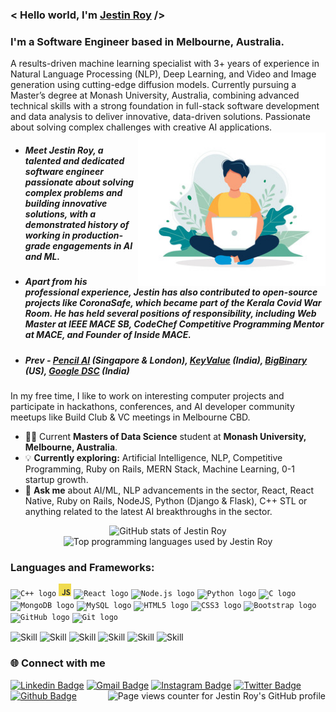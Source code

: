 <h3> < Hello world, I'm <a href="https://jestinroy3.netlify.app/" target="_blank"> Jestin Roy</a> /> </h3>
  
### I'm a Software Engineer based in Melbourne, Australia.
A results-driven machine learning specialist with 3+ years of experience in Natural Language Processing (NLP), Deep Learning, and Video and Image generation using cutting-edge diffusion models. Currently pursuing a Master’s degree at Monash University, Australia, combining advanced technical skills with a strong foundation in full-stack software development and data analysis to deliver innovative, data-driven solutions. Passionate about solving complex challenges with creative AI applications.
<img align='right' src="https://github.com/mr-jestin-roy/mr-jestin-roy/blob/main/profile.jpg" alt="Profile picture of Jestin Roy" width="300">
- <h5>Meet Jestin Roy, a talented and dedicated software engineer passionate about solving complex problems and building innovative solutions, with a demonstrated history of working in production-grade engagements in AI and ML.</h5>
- <h5>Apart from his professional experience, Jestin has also contributed to open-source projects like CoronaSafe, which became part of the Kerala Covid War Room. He has held several positions of responsibility, including Web Master at IEEE MACE SB, CodeChef Competitive Programming Mentor at MACE, and Founder of Inside MACE.</h5>
- <h5>Prev -  <a href="https://www.linkedin.com/company/trypencil/" target="_blank">Pencil AI</a> (Singapore & London), <a href="https://www.linkedin.com/company/keyvaluesystems" target="_blank">KeyValue</a> (India), <a href="https://www.linkedin.com/company/bigbinary" target="_blank">BigBinary</a> (US), <a href="https://www.linkedin.com/company/googledevelopersgroup" target="_blank">Google DSC</a> (India)
</h5>

In my free time, I like to work on interesting computer projects and participate in hackathons, conferences, and AI developer community meetups like Build Club & VC meetings in Melbourne CBD.

- 👨‍🎓 Current **Masters of Data Science** student at **Monash University, Melbourne, Australia**.
- 💡 **Currently exploring:** Artificial Intelligence, NLP, Competitive Programming, Ruby on Rails, MERN Stack, Machine Learning, 0-1 startup growth.
- 💬 **Ask me** about AI/ML, NLP advancements in the sector, React, React Native, Ruby on Rails, NodeJS, Python (Django & Flask), C++ STL or anything related to the latest AI breakthroughs in the sector.

<p align = "center">
  <img src="https://github-readme-stats.vercel.app/api?username=mr-jestin-roy&count_private=true&show_icons=true&theme=jolly&line_height=30&include_all_commits=true&hide=issues" alt="GitHub stats of Jestin Roy">
  <img src="https://github-readme-stats.vercel.app/api/top-langs/?username=mr-jestin-roy&hide=html,css,glsl,cmake,c,python,cpython,scss&langs_count=3" alt="Top programming languages used by Jestin Roy">
</p>

### Languages and Frameworks:
<code><img width="40px" src="https://img.icons8.com/color/4x/c-plus-plus-logo.png" alt="C++ logo" title="C++"/></code>
<code><img height="20" src="https://raw.githubusercontent.com/github/explore/80688e429a7d4ef2fca1e82350fe8e3517d3494d/topics/javascript/javascript.png" alt="JavaScript logo" title="JavaScript"></code>
<code><img width="40px" src="https://img.icons8.com/plasticine/100/000000/react.png" alt="React logo" title="React"/></code>
<code><img width="40px" src="https://img.icons8.com/color/8x/000000/nodejs.png" alt="Node.js logo" title="Node.js"/></code>
<code><img width="40px" src="https://img.icons8.com/color/4x/000000/python.png" alt="Python logo" title="Python"/></code>
<code><img width="40px" src="https://img.icons8.com/color/3x/c-programming.png" alt="C logo" title="C"/></code>
<code><img width="40px" src="https://img.icons8.com/color/8x/000000/mongodb.png" alt="MongoDB logo" title="MongoDB"/></code>
<code><img width="40px" src="https://img.icons8.com/ios/4x/00758f/mysql-logo.png" alt="MySQL logo" title="MySQL"/></code>
<code><img width="40px" src="https://img.icons8.com/color/48/000000/html-5.png" alt="HTML5 logo" title="HTML"/></code>
<code><img width="40px" src="https://img.icons8.com/color/48/000000/css3.png" alt="CSS3 logo" title="CSS"/></code>
<code><img width="40px" src="https://img.icons8.com/color/2x/bootstrap.png" alt="Bootstrap logo" title="Bootstrap"/></code>
<code><img width="40px" src="https://img.icons8.com/fluent/8x/github.png" alt="GitHub logo" title="GitHub"/></code>
<code><img width="40px" src="https://img.icons8.com/color/2x/git.png" alt="Git logo" title="Git"/></code>

![Skill](https://img.shields.io/badge/HTML5-E34F26?style=for-the-badge&logo=html5&logoColor=white)
![Skill](https://img.shields.io/badge/CSS3-1572B6?style=for-the-badge&logo=css3&logoColor=white)
![Skill](https://img.shields.io/badge/JavaScript%20-%23323330.svg?&style=for-the-badge&logo=javascript&logoColor=%23F7DF1E)
![Skill](https://img.shields.io/badge/Python-ffca28?style=for-the-badge&logo=python&logoColor=white)
![Skill](https://img.shields.io/badge/Markdown-000000?style=for-the-badge&logo=markdown&logoColor=white)
![Skill](https://img.shields.io/badge/Visual_Studio_Code-0078D4?style=for-the-badge&logo=visual%20studio%20code&logoColor=white)

### 🌐 Connect with me 
[![Linkedin Badge](https://img.shields.io/badge/LinkedIn-0077B5?style=for-the-badge&logo=linkedin&logoColor=white&link=https://www.linkedin.com/in/jestinroy3/)](https://www.linkedin.com/in/jestinroy3/)
[![Gmail Badge](https://img.shields.io/badge/-jestinroy3@gmail.com-c14438?style=for-the-badge&logo=Gmail&logoColor=white&link=mailto:jestinroy3@gmail.com)](mailto:jestinroy3@gmail.com)
[![Instagram Badge](https://img.shields.io/badge/Instagram-E4405F?style=for-the-badge&logo=instagram&logoColor=white&link=https://www.instagram.com/jestinroy.here/)](https://www.instagram.com/jestinroy.here/)
[![Twitter Badge](https://img.shields.io/badge/Twitter-1DA1F2?style=for-the-badge&logo=twitter&logoColor=white)](https://twitter.com/thejestinroy)
[![Github Badge](https://img.shields.io/badge/GitHub-100000?style=for-the-badge&logo=github&logoColor=white)](https://github.com/mr-jestin-roy)
<img align='right' src="https://pageview.vercel.app/?github_user=mr-jestin-roy" alt="Page views counter for Jestin Roy's GitHub profile">
